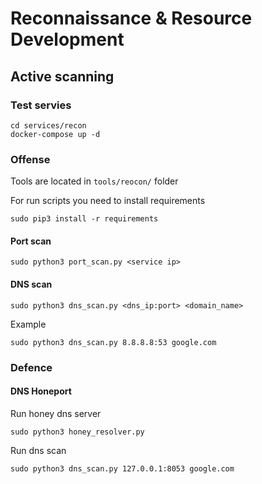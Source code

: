 # Reconnaissance & Resource Development
## Active scanning
### Test servies
```
cd services/recon
docker-compose up -d
```
### Offense
Tools are located in `tools/reocon/` folder

For run scripts you need to install requirements
```
sudo pip3 install -r requirements
```
#### Port scan
```
sudo python3 port_scan.py <service ip> 
```
#### DNS scan
```
sudo python3 dns_scan.py <dns_ip:port> <domain_name>
```
Example
```
sudo python3 dns_scan.py 8.8.8.8:53 google.com
```

### Defence
#### DNS Honeport
Run honey dns server
```
sudo python3 honey_resolver.py
```

Run dns scan
```
sudo python3 dns_scan.py 127.0.0.1:8053 google.com
```
